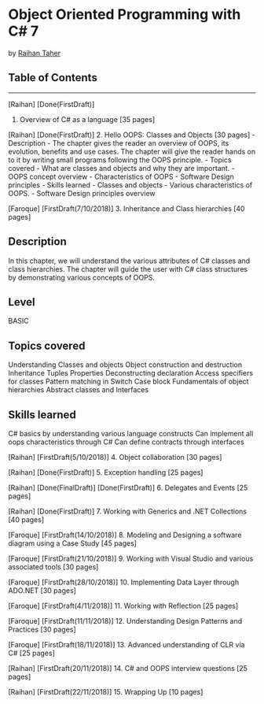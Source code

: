# Object Oriented Programming with C# 7

by [Raihan Taher](http://www.raihantaher.com)

## Table of Contents

---

[Raihan]
[Done(FirstDraft)]
1. Overview of C# as a language [35 pages]

[Raihan]
[Done(FirstDraft)]
2. Hello OOPS: Classes and Objects [30 pages]
    - Description
        - The chapter gives the reader an overview of OOPS, its evolution, benefits and use cases. The chapter will give the reader hands on to it by writing small programs following the OOPS principle.
    - Topics covered
        - What are classes and objects and why they are important.
        - OOPS concept overview
        - Characteristics of OOPS
        - Software Design principles
    - Skills learned
        - Classes and objects
        - Various characteristics of OOPS.
        - Software Design principles overview

[Faroque]
[FirstDraft(7/10/2018)]
3. Inheritance and Class hierarchies [40 pages]

Description
-------------
In this chapter, we will understand the various attributes of C# classes and class hierarchies. The chapter will guide the user with C# class structures by demonstrating various concepts of OOPS.

Level
--------------
BASIC

Topics covered
---------------
Understanding Classes and objects
Object construction and destruction
Inheritance
Tuples
Properties
Deconstructing declaration
Access specifiers for classes
Pattern matching in Switch Case block
Fundamentals of object hierarchies
Abstract classes and Interfaces

Skills learned
---------------
C# basics by understanding various language constructs
Can implement all oops characteristics through C#
Can define contracts through interfaces

[Raihan]
[FirstDraft(5/10/2018)]
4. Object collaboration [30 pages]

[Raihan]
[Done(FirstDraft)]
5. Exception handling [25 pages]

[Raihan]
[Done(FinalDraft)]
[Done(FirstDraft)]
6. Delegates and Events [25 pages]

[Raihan]
[Done(FirstDraft)]
7. Working with Generics and .NET Collections [40 pages]

[Faroque]
[FirstDraft(14/10/2018)]
8. Modeling and Designing a software diagram using a Case Study [45 pages]

[Faroque]
[FirstDraft(21/10/2018)]
9. Working with Visual Studio and various associated tools [30 pages]

[Faroque]
[FirstDraft(28/10/2018)]
10. Implementing Data Layer through ADO.NET [30 pages]

[Faroque]
[FirstDraft(4/11/2018)]
11. Working with Reflection [25 pages]

[Faroque]
[FirstDraft(11/11/2018)]
12. Understanding Design Patterns and Practices [30 pages]

[Faroque]
[FirstDraft(18/11/2018)]
13. Advanced understanding of CLR via C# [25 pages]

[Raihan]
[FirstDraft(20/11/2018)]
14. C# and OOPS interview questions [25 pages]

[Raihan]
[FirstDraft(22/11/2018)]
15. Wrapping Up [10 pages]